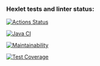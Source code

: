 ### Hexlet tests and linter status:
[![Actions Status](https://github.com/MadMan2k/java-project-lvl3/workflows/hexlet-check/badge.svg)](https://github.com/MadMan2k/java-project-lvl3/actions)

[![Java CI](https://github.com/MadMan2k/java-project-lvl3/actions/workflows/main.yml/badge.svg)](https://github.com/MadMan2k/java-project-lvl3/actions/workflows/main.yml)

[![Maintainability](https://api.codeclimate.com/v1/badges/cffbffc9b5fa6af67105/maintainability)](https://codeclimate.com/github/MadMan2k/java-project-lvl3/maintainability)

[![Test Coverage](https://api.codeclimate.com/v1/badges/cffbffc9b5fa6af67105/test_coverage)](https://codeclimate.com/github/MadMan2k/java-project-lvl3/test_coverage)
